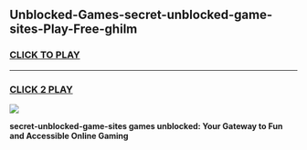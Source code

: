 
## Unblocked-Games-secret-unblocked-game-sites-Play-Free-ghilm
<h3>
<a href="https://premium76.site?title=secret-unblocked-game-sites&ref=18A">CLICK TO PLAY</a></h3>
<hr>

<h3>
<a href="https://premium76.site?title=secret-unblocked-game-sites&ref=18A">CLICK 2 PLAY</a>
  
</h3>

<a href="https://premium76.site?title=secret-unblocked-game-sites&ref=18A"><img src="https://clearcache.store/games.png"></a>


**secret-unblocked-game-sites games unblocked: Your Gateway to Fun and Accessible Online Gaming**
